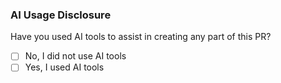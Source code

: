 ### AI Usage Disclosure
Have you used AI tools to assist in creating any part of this PR?  

- [ ] No, I did not use AI tools
- [ ] Yes, I used AI tools
